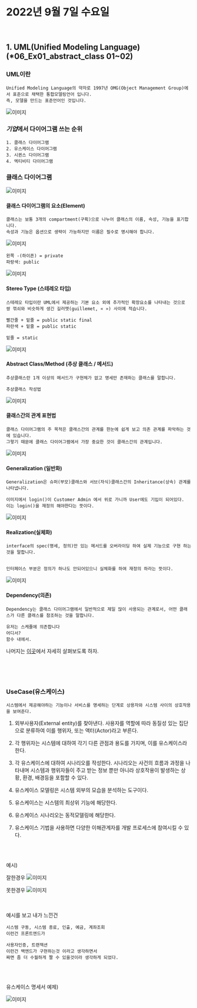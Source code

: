 # 2022년 9월 7일 수요일
<br>


## 1. UML(Unified Modeling Language)    (*06_Ex01_abstract_class 01~02)

### UML이란
    Unified Modeling Language의 약자로 1997년 OMG(Object Management Group)에서 표준으로 채택한 통합모델링언어 입니다.
    즉, 모델을 만드는 표준언어인 것입니다.

 
![이미지](https://www.nextree.co.kr/content/images/2021/01/--1-UML---.png)

### ***기업***에서 다이어그램 쓰는 순위

    1. 클래스 다이어그램
    2. 유스케이스 다이어그램
    3. 시퀸스 다이어그램
    4. 엑티비티 다이어그램

### 클래스 다이어그램

![이미지](https://www.nextree.co.kr/content/images/2021/01/--3----.png)
#### 클래스 다이어그램의 요소(Element)
    클래스는 보통 3개의 compartment(구획)으로 나누어 클래스의 이름, 속성, 기능을 표기합니다.
    속성과 기능은 옵션으로 생략이 가능하지만 이름은 필수로 명시해야 합니다.
    
![이미지](https://gmlwjd9405.github.io/images/class-diagram/access-controller.png)

    왼쪽 -(하이픈) = private
    파랑색: public
    
 
![이미지](https://www.nextree.co.kr/content/images/2021/01/--4--------.png)
#### Stereo Type (스테레오 타입)
    스테레오 타입이란 UML에서 제공하는 기본 요소 외에 추가적인 확장요소를 나타내는 것으로 쌍 꺾쇠와 비슷하게 생긴 길러멧(guillemet, « ») 사이에 적습니다.

    빨간줄 + 밑줄 = public static final 
    파란색 + 밑줄 = public static

    밑줄 = static

![이미지](https://www.nextree.co.kr/content/images/2021/01/--5------.png)
#### Abstract Class/Method (추상 클래스 / 메서드)
    추상클래스란 1개 이상의 메서드가 구현체가 없고 명세만 존재하는 클래스를 말합니다.

    추상클래스 작성법

![이미지](https://www.nextree.co.kr/content/images/2021/01/--6-----------.png)
#### 클래스간의 관계 표현법
    클래스 다이어그램의 주 목적은 클래스간의 관계를 한눈에 쉽게 보고 의존 관계를 파악하는 것에 있습니다.
    그렇기 때문에 클래스 다이어그램에서 가장 중요한 것이 클래스간의 관계입니다.

![이미지](https://www.nextree.co.kr/content/images/2021/01/--7-Generalization1.png)
#### Generalization (일반화)
    Generalization은 슈퍼(부모)클래스와 서브(자식)클래스간의 Inheritance(상속) 관계를 나타냅니다.

    이미지에서 login()이 Customer Admin 에서 위로 가니까 User에도 기입이 되어있다.
    이는 login()을 재정의 해야한다는 뜻이다.

![이미지](https://www.nextree.co.kr/content/images/2021/01/--8-Realization.png)

#### Realization(실체화)
    interface의 spec(명세, 정의)만 있는 메서드를 오버라이딩 하여 실제 기능으로 구현 하는 것을 말합니다.


    인터페이스 부분은 정의가 하나도 안되어있으니 실체화를 하여 재정의 하라는 뜻이다.

![이미지](https://www.nextree.co.kr/content/images/2021/01/--9-Dependency.png)

#### Dependency(의존)
    Dependency는 클래스 다이어그램에서 일반적으로 제일 많이 사용되는 관계로서, 어떤 클래스가 다른 클래스를 참조하는 것을 말합니다.

    유저는 스케쥴에 의존합니다
    어디서?
    함수 내에서.

나머지는 [이곳](https://www.nextree.co.kr/p6753/)에서 자세히 살펴보도록 하자.

<Br><br><br>

### UseCase(유스케이스)

    시스템에서 제공해야하는 기능이나 서비스를 명세하는 단계로 상용자와 시스템 사이의 상호작용을 보여준다.

1) 외부사용자(External entity)를 찾아낸다. 사용자를 역할에 따라 동질성 있는 집단으로 분류하여 이를 행위자, 또는 액터(Actor)라고 부른다.

2) 각 행위자는 시스템에 대하여 각기 다른 관점과 용도를 가지며, 이를 유스케이스라 한다. 

3) 각 유스케이스에 대하여 시나리오를 작성한다. 시나리오는 사건의 흐름과 과정을 나타내며 시스템과 행위자들이 주고 받는 정보 뿐만 아니라 상호작용이 발생하는 상황, 환경, 배경등을 포함할 수 있다. 

4) 유스케이스 모델링은 시스템 외부의 모습을 분석하는 도구이다.

5) 유스케이스는 시스템의 최상위 기능에 해당한다.

6) 유스케이스 시나리오는 동적모델링에 해당한다.

7) 유스케이스 기법을 사용하면 다양한 이해관계자를 개발 프로세스에 참여시킬 수 있다. 

<br><br>



예시)

잘한경우
![이미지](https://postfiles.pstatic.net/MjAxNzA1MTBfNTAg/MDAxNDk0MzkxMjEyODQy._X90dmijdHf8463ZjPWEdVo_tcPpNRdsmW11L_hfjxsg.Rl9xV80ED5PgQyuz7C16vysed3yR1xYYik48Ckg9rE0g.PNG.ljh0326s/image.png?type=w966)

못한경우
![이미지](https://postfiles.pstatic.net/MjAxNzA1MTBfMjcg/MDAxNDk0NDEwNDg1NDUx.w-R9u82QuZvpHYyxHypR5Cr6R-TOaqJvELKi_hBf-Qog.myNIt1o4TgS9vhnAXZQeE2bMGLRw8PjlfTtxRqa6zHwg.PNG.ljh0326s/image.png?type=w966)

<br><br>
    예시를 보고 내가 느낀건

    시스템 구동, 시스템 종료, 인출, 예금, 계좌조회
    이런건 프론트엔드가

    사용자인증, 트랜잭션
    이런건 백엔드가 구현하는것 이라고 생각하면서
    짜면 좀 더 수월하게 짤 수 있을것이라 생각하게 되었다.
<br><br>

유스케이스 명세서 예제)

![이미지](https://dthumb-phinf.pstatic.net/?src=%22https%3A%2F%2Fcafeptthumb-phinf.pstatic.net%2FMjAxODAyMDdfMTE3%2FMDAxNTE3OTYwOTYzMTgy.iOQK3yLFduKnGC5_MPdaqLNi5vxJFZel0yDUF3GW1qUg.FJK7iws61WrKI7YGOM-VCxpzR_2mthzqev_v-jCeHLgg.PNG.i7027%2FUseCase_%25EB%25AA%2585%25EC%2584%25B8%25EC%2584%259C_1.PNG%3Ftype%3Dw740%22&type=cafe_wa740)


